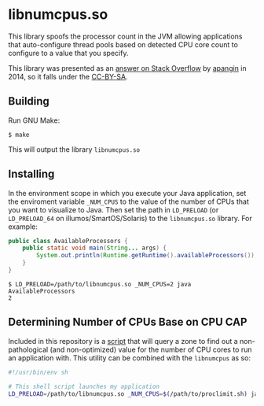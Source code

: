 # libnumcpus.so

This library spoofs the processor count in the JVM allowing applications that
auto-configure thread pools based on detected CPU core count to configure to
a value that you specify.

This library was presented as an [answer on Stack Overflow](https://stackoverflow.com/a/22762558/33611)
by [apangin](https://stackoverflow.com/users/3448419/apangin) in 2014, so it
falls under the [CC-BY-SA](./LICENSE).

## Building

Run GNU Make:
```
$ make
```

This will output the library `libnumcpus.so`


## Installing

In the environment scope in which you execute your Java application, set
the enviroment variable `_NUM_CPUS` to the value of the number of CPUs
that you want to visualize to Java. Then set the path in `LD_PRELOAD` 
(or `LD_PRELOAD_64` on illumos/SmartOS/Solaris) to the `libnumcpus.so` library. For example:

```java
public class AvailableProcessors {
    public static void main(String... args) {
        System.out.println(Runtime.getRuntime().availableProcessors());
    }
}
```

```
$ LD_PRELOAD=/path/to/libnumcpus.so _NUM_CPUS=2 java AvailableProcessors
2
```

## Determining Number of CPUs Base on CPU CAP

Included in this repository is a [script](./proclimit.sh) that will query a zone to find out a non-pathological (and non-optimized) value for the number of CPU cores to run an application with. This utility can be combined with the `libnumcpus` as so:
```bash
#!/usr/bin/env sh

# This shell script launches my application
LD_PRELOAD=/path/to/libnumcpus.so _NUM_CPUS=$(/path/to/proclimit.sh) java AvailableProcessors
```
